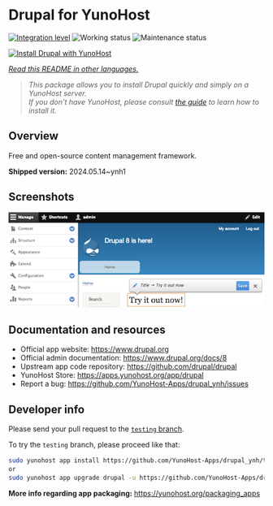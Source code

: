 <!--
N.B.: This README was automatically generated by <https://github.com/YunoHost/apps/tree/master/tools/readme_generator>
It shall NOT be edited by hand.
-->

# Drupal for YunoHost

[![Integration level](https://dash.yunohost.org/integration/drupal.svg)](https://dash.yunohost.org/appci/app/drupal) ![Working status](https://ci-apps.yunohost.org/ci/badges/drupal.status.svg) ![Maintenance status](https://ci-apps.yunohost.org/ci/badges/drupal.maintain.svg)

[![Install Drupal with YunoHost](https://install-app.yunohost.org/install-with-yunohost.svg)](https://install-app.yunohost.org/?app=drupal)

*[Read this README in other languages.](./ALL_README.md)*

> *This package allows you to install Drupal quickly and simply on a YunoHost server.*  
> *If you don't have YunoHost, please consult [the guide](https://yunohost.org/install) to learn how to install it.*

## Overview

Free and open-source content management framework.

**Shipped version:** 2024.05.14~ynh1

## Screenshots

![Screenshot of Drupal](./doc/screenshots/screenshot.png)

## Documentation and resources

- Official app website: <https://www.drupal.org>
- Official admin documentation: <https://www.drupal.org/docs/8>
- Upstream app code repository: <https://github.com/drupal/drupal>
- YunoHost Store: <https://apps.yunohost.org/app/drupal>
- Report a bug: <https://github.com/YunoHost-Apps/drupal_ynh/issues>

## Developer info

Please send your pull request to the [`testing` branch](https://github.com/YunoHost-Apps/drupal_ynh/tree/testing).

To try the `testing` branch, please proceed like that:

```bash
sudo yunohost app install https://github.com/YunoHost-Apps/drupal_ynh/tree/testing --debug
or
sudo yunohost app upgrade drupal -u https://github.com/YunoHost-Apps/drupal_ynh/tree/testing --debug
```

**More info regarding app packaging:** <https://yunohost.org/packaging_apps>
